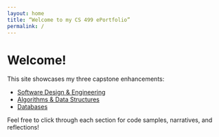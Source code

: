 ```yaml
---
layout: home
title: “Welcome to my CS 499 ePortfolio”
permalink: /
---
```


# Welcome!

This site showcases my three capstone enhancements:

- [Software Design & Engineering](/software-design)
- [Algorithms & Data Structures](/algorithms-data-structures)
- [Databases](/databases)

Feel free to click through each section for code samples, narratives, and reflections!
